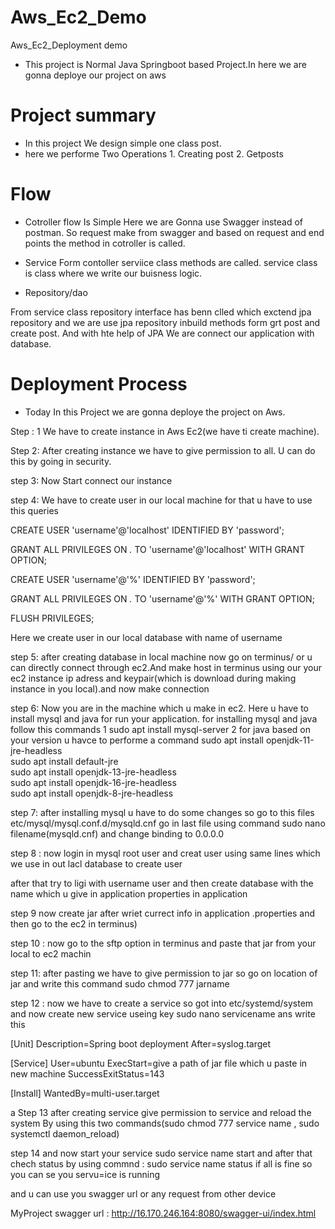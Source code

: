 # Aws_Ec2_Demo
Aws_Ec2_Deployment demo

* This project is Normal Java Springboot based Project.In here we are gonna deploye our project on aws 

#  Project summary
* In this project We design simple one class post.
* here we performe Two Operations 1. Creating post 
                                  2. Getposts
# Flow
* Cotroller
flow Is Simple Here we are Gonna use Swagger instead of postman. So request  make from swagger and based on request and end points the method in cotroller is called.


* Service 
Form contoller serviice class methods are called. service class is class where we write our buisness logic. 

* Repository/dao

From service class repository interface has benn clled which exctend jpa repository and we are use jpa repository inbuild methods form grt post and create post. And with hte help of JPA We are connect our application with database.

#  Deployment Process

* Today In this Project we are gonna deploye the project on Aws.

Step : 1 We have to create instance in Aws Ec2(we have ti create machine).

Step 2: After creating instance we have to give permission to all. U can do this by going in security.

step 3: Now Start connect our instance

step 4:  We have to create user in our local machine for that u have to use this queries

CREATE USER 'username'@'localhost' IDENTIFIED BY 'password';

GRANT ALL PRIVILEGES ON *.* TO 'username'@'localhost' WITH GRANT OPTION;

CREATE USER 'username'@'%' IDENTIFIED BY 'password';

GRANT ALL PRIVILEGES ON *.* TO 'username'@'%' WITH GRANT OPTION;

FLUSH PRIVILEGES;

Here we create user in our local database with name of username

step 5:  after creating database in local machine now go on terminus/ or u can directly connect through ec2.And make host in terminus using our your ec2 instance ip adress and keypair(which is download during making instance in you local).and now make connection

step 6: Now you are in the machine which u make in ec2. Here u have to install mysql and java for run your application. for installing mysql and java follow this commands
  1 sudo apt install mysql-server
  2 for java based on your version u havce to performe a command
    sudo apt install openjdk-11-jre-headless  
    sudo apt install default-jre              
    sudo apt install openjdk-13-jre-headless  
    sudo apt install openjdk-16-jre-headless  
    sudo apt install openjdk-8-jre-headless 
    
step 7:  after installing mysql u have to do some changes so go to this files etc/mysql/mysql.conf.d/mysqld.cnf
go in last file using command sudo nano filename(mysqld.cnf)
and change binding to 0.0.0.0
     
step 8 :  now login in mysql root user and creat user using same lines which we use in out lacl database to create user
     
after that try to ligi  with username user
and then create database with the name which u give in application properties in  application
     
step 9 now create jar after wriet currect info in application .properties and then go to the ec2
in terminus)
     
step 10 : now go to the sftp option in terminus and paste that jar from your local to ec2 machin
     
step 11: after pasting we have to give permission to  jar so go on location of jar and write this command sudo chmod 777 jarname
     
     
step 12 : now we have to create a service so got  into etc/systemd/system
and now create new service useing key sudo nano servicename 
ans write this
     
[Unit]
Description=Spring boot deployment
After=syslog.target

[Service]
User=ubuntu
ExecStart=give a path of jar file which u paste in new machine 
SuccessExitStatus=143

[Install]
WantedBy=multi-user.target


a
Step 13  after creating service give permission to service and reload the system  By using this two commands(sudo chmod 777 service name , sudo systemctl daemon_reload)

step 14 and now  start your service sudo service name start and 
after that chech status by using commnd : sudo service name status 
if all is fine so you can se you servu=ice is running 

and u can use you swagger url or any request from other device

MyProject swagger url :  http://16.170.246.164:8080/swagger-ui/index.html







